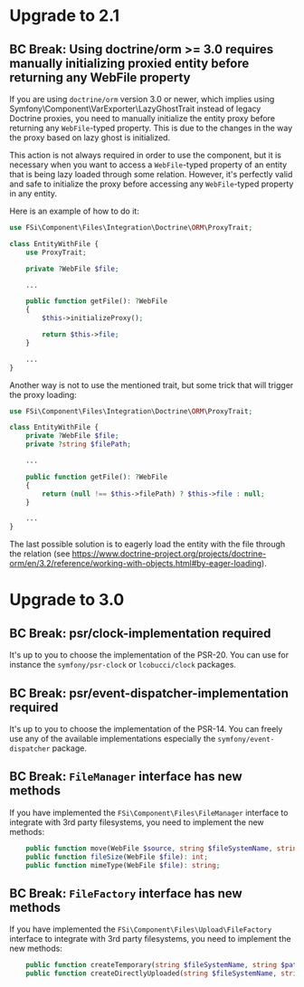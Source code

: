 # Upgrade to 2.1

## BC Break: Using doctrine/orm >= 3.0 requires manually initializing proxied entity before returning any WebFile property

If you are using `doctrine/orm` version 3.0 or newer, which implies using Symfony\Component\VarExporter\LazyGhostTrait
instead of legacy Doctrine proxies, you need to manually initialize the entity proxy before returning any
`WebFile`-typed property. This is due to the changes in the way the proxy based on lazy ghost is initialized.

This action is not always required in order to use the component, but it is necessary when you want to access a
`WebFile`-typed property of an entity that is being lazy loaded through some relation. However, it's perfectly valid and
safe to initialize the proxy before accessing any `WebFile`-typed property in any entity.

Here is an example of how to do it:

```php
use FSi\Component\Files\Integration\Doctrine\ORM\ProxyTrait;

class EntityWithFile {
    use ProxyTrait;

    private ?WebFile $file;

    ...

    public function getFile(): ?WebFile
    {
        $this->initializeProxy();

        return $this->file;
    }

    ...
}
```

Another way is not to use the mentioned trait, but some trick that will trigger the proxy loading:

```php
use FSi\Component\Files\Integration\Doctrine\ORM\ProxyTrait;

class EntityWithFile {
    private ?WebFile $file;
    private ?string $filePath;

    ...

    public function getFile(): ?WebFile
    {
        return (null !== $this->filePath) ? $this->file : null;
    }

    ...
}
```

The last possible solution is to eagerly load the entity with the file through the relation
(see https://www.doctrine-project.org/projects/doctrine-orm/en/3.2/reference/working-with-objects.html#by-eager-loading).

# Upgrade to 3.0

## BC Break: psr/clock-implementation required

It's up to you to choose the implementation of the PSR-20. You can use for instance the `symfony/psr-clock` or
`lcobucci/clock` packages.

## BC Break: psr/event-dispatcher-implementation required

It's up to you to choose the implementation of the PSR-14. You can freely use any of the available implementations
especially the `symfony/event-dispatcher` package.

## BC Break: `FileManager` interface has new methods

If you have implemented the `FSi\Component\Files\FileManager` interface to integrate with 3rd party filesystems, you
need to implement the new methods:

```php
    public function move(WebFile $source, string $fileSystemName, string $path): WebFile;
    public function fileSize(WebFile $file): int;
    public function mimeType(WebFile $file): string;
```

## BC Break: `FileFactory` interface has new methods

If you have implemented the `FSi\Component\Files\Upload\FileFactory` interface to integrate with 3rd party filesystems,
you need to implement the new methods:

```php
    public function createTemporary(string $fileSystemName, string $path): TemporaryWebFile;
    public function createDirectlyUploaded(string $fileSystemName, string $path): DirectlyUploadedWebFile;
```
